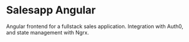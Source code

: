 # Salesapp Angular

Angular frontend for a fullstack sales application. Integration with Auth0, and state management with Ngrx.
